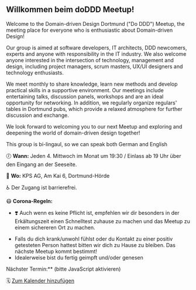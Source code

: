 ## Willkommen beim doDDD Meetup!

Welcome to the Domain-driven Design Dortmund ("Do DDD") Meetup, the meeting place for everyone who is enthusiastic about Domain-driven Design!

Our group is aimed at software developers, IT architects, DDD newcomers, experts and anyone with responsibility in the IT industry. We also welcome anyone interested in the intersection of technology, management and design, including project managers, scrum masters, UX/UI designers and technology enthusiasts.

We meet monthly to share knowledge, learn new methods and develop practical skills in a supportive environment. Our meetings include entertaining talks, discussion panels, workshops and are an ideal opportunity for networking. In addition, we regularly organize regulars' tables in Dortmund pubs, which provide a relaxed atmosphere for further discussion and exchange.

We look forward to welcoming you to our next Meetup and exploring and deepening the world of domain-driven design together!

This group is bi-lingaul, so we can speak both German and English
 
🕖 **Wann:** Jeden 4. Mittwoch im Monat um 19:30 / Einlass ab 19 Uhr über den Eingang an der Seeseite. 

📌 **Wo:** KPS AG, Am Kai 6, Dortmund-Hörde

♿ Der Zugang ist barrierefrei. 

😷 **Corona-Regeln:**
- ❣️ Auch wenn es keine Pflicht ist, empfehlen wir dir besonders in der Erkältungszeit einen Schnelltest zuhause zu machen und das Meetup zu einem sichereren Ort zu machen.
* Falls du dich krank/unwohl fühlst oder du Kontakt zu einer positiv getesteten Person hattest bitten wir dich zu Hause zu bleiben. Das nächste Meetup kommt bestimmt!
* Idealerweise bist du fertig geimpft und/oder genesen

Nächster Termin:** <span id='next'>(bitte JavaScript aktivieren)</span>

🗓️ [Zum Kalender hinzufügen](/Polystammtisch_Dortmund.ics)
<script type="application/ld+json">
{
  "@context": "https://schema.org/",
  "@type": "Event",
  "name": "DODDD - Domain-driven Design in Dortmund ",
  "location": {
    "@type": "Place",
    "address": {
      "@type": "PostalAddress",
      "postalCode": "44139",
      "streetAddress": "Am Kai 6",
      "addressCountry": "de",
      "addressLocality": "Dortmund"
    },
    "name": "KPS AG",
    "url": ""
  },
  "startDate": "2023-03-12T18:00:00.000Z",
  "endDate": "2023-03-12T22:00:00.000Z",
  "description": "Meetup for Domain-driven design",
  "eventStatus": "https://schema.org/EventScheduled",
  "eventAttendanceMode": "https://schema.org/OfflineEventAttendanceMode",
  "image": [],
  "typicalAgeRange": "",
  "inLanguage": "de"
}
</script>

<script src="assets/scripts/termine.js"></script>
